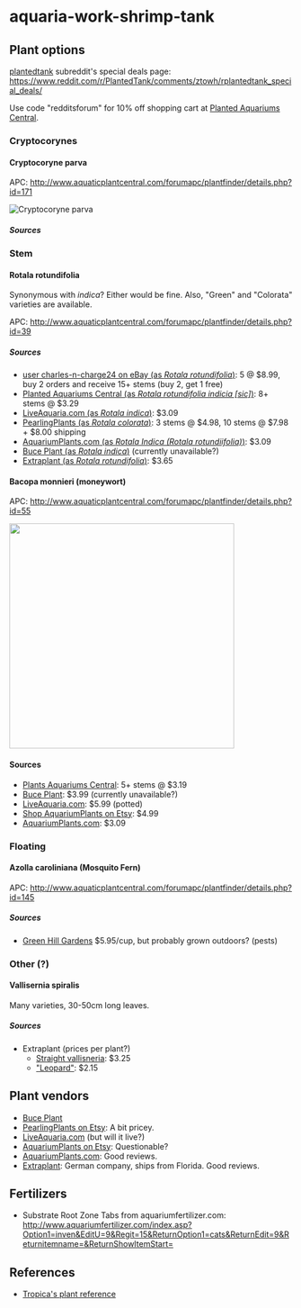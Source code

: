 # aquaria-work-shrimp-tank

## Plant options

[plantedtank](https://www.reddit.com/r/PlantedTank) subreddit's special deals page: https://www.reddit.com/r/PlantedTank/comments/ztowh/rplantedtank_special_deals/

Use code "redditsforum" for 10% off shopping cart at [Planted Aquariums Central](http://www.plantedaquariumscentral.com/).

### Cryptocorynes

#### Cryptocoryne parva

APC: http://www.aquaticplantcentral.com/forumapc/plantfinder/details.php?id=171

![Cryptocoryne parva](http://www.aquaticplantcentral.com/forumapc/plantfinder/images/Araceae/parva2.jpg)

##### Sources

### Stem

#### Rotala rotundifolia

Synonymous with *indica*? Either would be fine. Also, "Green" and "Colorata" varieties are available.

APC: http://www.aquaticplantcentral.com/forumapc/plantfinder/details.php?id=39

##### Sources

- [user charles-n-charge24 on eBay (as *Rotala rotundifolia*)](http://www.ebay.com/itm/ROTALA-ROTUNDIFOLIA-5-Stems-BUY-2-GET-1-FREE-Live-Aquarium-Plant/172584260800): 5 @ $8.99, buy 2 orders and receive 15+ stems (buy 2, get 1 free)
- [Planted Aquariums Central (as *Rotala rotundifolia indicia [sic]*)](http://shop.plantedaquariumscentral.com/Rotala-Rotundifolia-Indicia-Easy-and-colorful-aquarium-plant_p_23.html): 8+ stems @ $3.29
- [LiveAquaria.com (as *Rotala indica*)](http://www.liveaquaria.com/product/prod_display.cfm?c=768+1631+1618&pcatid=1618&cmpid=13cseYY): $3.09
- [PearlingPlants (as *Rotala colorata*)](https://www.etsy.com/listing/294775375/rotala-colorata-freshwater-live-aquarium): 3 stems @ $4.98, 10 stems @ $7.98 + $8.00 shipping
- [AquariumPlants.com (as *Rotala Indica (Rotala rotundiifolia)*)](http://www.aquariumplants.com/Rotala-Indica-Rotala-rotundiifolia-p/bp41.htm): $3.09
- [Buce Plant (as *Rotala indica*)](https://buceplant.com/products/rotala-indica) (currently unavailable?)
- [Extraplant (as *Rotala rotundifolia*)](http://www.extraplant.us/rotala-rotundifolia.html): $3.65

#### Bacopa monnieri (moneywort)

APC: http://www.aquaticplantcentral.com/forumapc/plantfinder/details.php?id=55

<img src="http://www.extraplant.com/media/catalog/product/cache/7/image/5e06319eda06f020e43594a9c230972d/f/i/file_1.jpeg" style="height: 400px" />

#### Sources

- [Plants Aquariums Central](http://shop.plantedaquariumscentral.com/Bacopa-monnieri-Moneywort-easy-stem-plant_p_323.html): 5+ stems @ $3.19
- [Buce Plant](https://buceplant.com/products/bacopa-monnieri): $3.99 (currently unavailable?)
- [LiveAquaria.com](http://www.liveaquaria.com/product/prod_display.cfm?c=768+1632+809&pcatid=809): $5.99 (potted)
- [Shop AquariumPlants on Etsy](https://www.etsy.com/listing/207675140/moneyworth-bacopa-monnieri-beginner): $4.99
- [AquariumPlants.com](https://www.aquariumplants.com/Moneywort-Bacopa-Monnieri-p/bp31.htm): $3.09

### Floating

#### Azolla caroliniana (Mosquito Fern)

APC: http://www.aquaticplantcentral.com/forumapc/plantfinder/details.php?id=145

##### Sources

- [Green Hill Gardens](http://greenhillgardens.com/products/azola-carolina-ana) $5.95/cup, but probably grown outdoors? (pests)

### Other (?)

#### Vallisernia spiralis

Many varieties, 30-50cm long leaves.

##### Sources

- Extraplant (prices per plant?)
	- [Straight vallisneria](http://www.extraplant.us/vallisneria-spiralis.html): $3.25
	- ["Leopard"](http://www.extraplant.us/vallisneria-spiralis-leopard.html): $2.15

## Plant vendors

- [Buce Plant](https://buceplant.com)
- [PearlingPlants on Etsy](https://www.etsy.com/shop/PearlingPlants): A bit pricey.
- [LiveAquaria.com](http://www.liveaquaria.com) (but will it live?)
- [AquariumPlants on Etsy](https://www.etsy.com/shop/AquariumPlants): Questionable?
- [AquariumPlants.com](https://aquariumplants.com): Good reviews.
- [Extraplant](http://www.extraplant.us): German company, ships from Florida. Good reviews.


## Fertilizers

- Substrate Root Zone Tabs from aquariumfertilizer.com: http://www.aquariumfertilizer.com/index.asp?Option1=inven&EditU=9&Regit=15&ReturnOption1=cats&ReturnEdit=9&Returnitemname=&ReturnShowItemStart=

## References

- [Tropica's plant reference](http://tropica.com/en/plants/)
